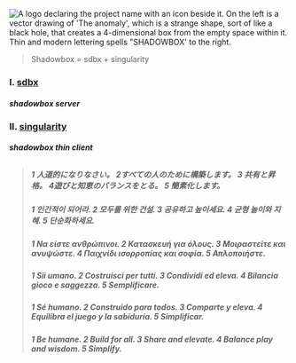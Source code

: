 ![A logo declaring the project name with an icon beside it. On the left is a vector drawing of 'The anomaly', which is a strange shape, sort of like a black hole, that creates a 4-dimensional box from the empty space within it. Thin and modern lettering spells "SHADOWBOX' to the right.](https://github.com/user-attachments/assets/7ca16a7b-0826-4e1d-b6ac-e00c443d4777)

> Shadowbox = sdbx + singularity

### I. [sdbx](https://github.com/darkshapes/sdbx)
##### shadowbox server

### II. [singularity](https://github.com/darkshapes/singularity)
##### shadowbox thin client

##

> ##### **1** 人道的になりなさい。 **2**すべての人のために構築します。 **3** 共有と昇格。 **4**遊びと知恵のバランスをとる。 **5** 簡素化します。
> ##### **1** 인간적이 되어라. **2** 모두를 위한 건설. **3** 공유하고 높이세요. **4** 균형 놀이와 지혜. **5** 단순화하세요.
> ##### **1** Να είστε ανθρώπινοι. **2** Κατασκευή για όλους. **3** Μοιραστείτε και ανυψώστε. **4** Παιχνίδι ισορροπίας και σοφία. **5** Απλοποιήστε.
> ##### **1** Sii umano. **2** Costruisci per tutti. **3** Condividi ed eleva. **4** Bilancia gioco e saggezza. **5** Semplificare.
> ##### **1** Sé humano. **2** Construido para todos. **3** Comparte y eleva. **4** Equilibra el juego y la sabiduría. **5** Simplificar.
> ##### **1** Be humane. **2** Build for all. **3** Share and elevate. **4** Balance play and wisdom. **5** Simplify.
> 
##
